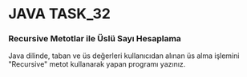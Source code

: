 # JAVA TASK_32
### Recursive Metotlar ile Üslü Sayı Hesaplama
Java dilinde, taban ve üs değerleri kullanıcıdan alınan üs alma işlemini "Recursive" metot kullanarak yapan programı yazınız.





